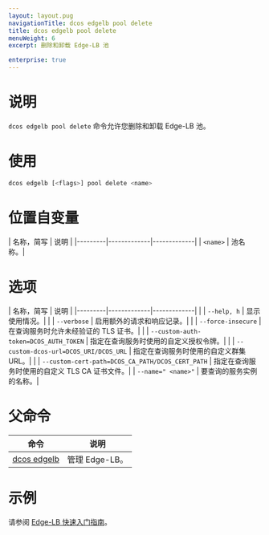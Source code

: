 ```yaml
---
layout: layout.pug
navigationTitle: dcos edgelb pool delete
title: dcos edgelb pool delete
menuWeight: 6
excerpt: 删除和卸载 Edge-LB 池

enterprise: true
---
```


# 说明
`dcos edgelb pool delete` 命令允许您删除和卸载 Edge-LB 池。

# 使用

```bash
dcos edgelb [<flags>] pool delete <name>
```

# 位置自变量

| 名称，简写 | 说明 |
|---------|-------------|-------------|
| `<name>` | 池名称。|


# 选项

| 名称，简写 | 说明 |
|---------|-------------|-------------|
| | `--help, h` | 显示使用情况。|
| | `--verbose` | 启用额外的请求和响应记录。|
| | `--force-insecure` | 在查询服务时允许未经验证的 TLS 证书。|
| | `--custom-auth-token=DCOS_AUTH_TOKEN` | 指定在查询服务时使用的自定义授权令牌。|
| | `--custom-dcos-url=DCOS_URI/DCOS_URL` | 指定在查询服务时使用的自定义群集 URL。|
| | `--custom-cert-path=DCOS_CA_PATH/DCOS_CERT_PATH` | 指定在查询服务时使用的自定义 TLS CA 证书文件。|
| `--name=" <name>"` | 要查询的服务实例的名称。|

# 父命令

| 命令 | 说明 |
|---------|-------------|
| [dcos edgelb](/zh/1.11/cli/command-reference/dcos-edgelb/) | 管理 Edge-LB。|

# 示例

请参阅 [Edge-LB 快速入门指南](/zh/1.11/networking/edge-lb/quickstart/)。
